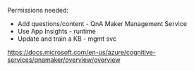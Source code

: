 Permissions needed:
- Add questions/content - QnA Maker Management Service
- Use App Insights - runtime
- Update and train a KB - mgmt svc

https://docs.microsoft.com/en-us/azure/cognitive-services/qnamaker/overview/overview
